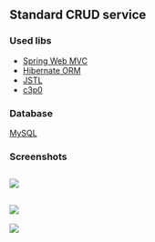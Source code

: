 Standard CRUD service  
------
### Used libs  
* [Spring Web MVC](https://docs.spring.io/spring-framework/docs/current/reference/html/web.html)  
* [Hibernate ORM](https://hibernate.org/orm/)  
* [JSTL](https://mvnrepository.com/artifact/javax.servlet/jstl)  
* [c3p0](https://github.com/swaldman/c3p0)  

### Database  
[MySQL](https://www.mysql.com/)  

### Screenshots  
![](https://i.ibb.co/ZchyTKs/main.png)
--- 
![](https://i.ibb.co/0yprTYD/add-update-employee.png)
---
![](https://i.ibb.co/9y80BPC/relations.png)